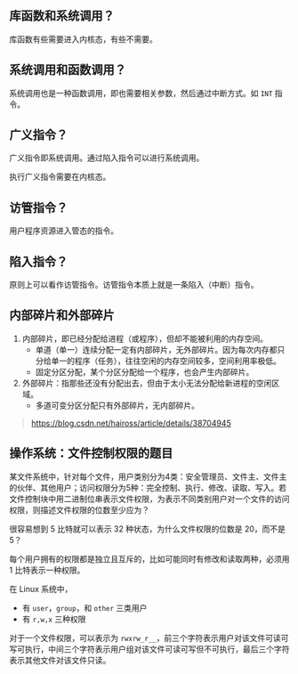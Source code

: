 ## 库函数和系统调用？

库函数有些需要进入内核态，有些不需要。

## 系统调用和函数调用？

系统调用也是一种函数调用，即也需要相关参数，然后通过中断方式。如 `INT` 指令。

## 广义指令？

广义指令即系统调用。通过陷入指令可以进行系统调用。

执行广义指令需要在内核态。

## 访管指令？

用户程序资源进入管态的指令。

## 陷入指令？

原则上可以看作访管指令。访管指令本质上就是一条陷入（中断）指令。


## 内部碎片和外部碎片

1. 内部碎片，即已经分配给进程（或程序），但却不能被利用的内存空间。
    - 单道（单一）连续分配一定有内部碎片，无外部碎片。因为每次内存都只分给单一的程序（任务），往往空闲的内存空间较多，空间利用率极低。
    - 固定分区分配，某个分区分配给一个程序，也会产生内部碎片。
2. 外部碎片：指那些还没有分配出去，但由于太小无法分配给新进程的空闲区域。
   - 多道可变分区分配只有外部碎片，无内部碎片。
  
> https://blog.csdn.net/haiross/article/details/38704945

## 操作系统：文件控制权限的题目

某文件系统中，针对每个文件，用户类别分为4类：安全管理员、文件主、文件主的伙伴、其他用户；访问权限分为5种：完全控制、执行、修改、读取、写入。若文件控制块中用二进制位串表示文件权限，为表示不同类别用户对一个文件的访问权限，则描述文件权限的位数至少应为？

很容易想到 5 比特就可以表示 32 种状态，为什么文件权限的位数是 20，而不是 5？

每个用户拥有的权限都是独立且互斥的，比如可能同时有修改和读取两种，必须用 1 比特表示一种权限。

在 Linux 系统中，

- 有 `user`，`group`，和 `other` 三类用户
- 有 `r,w,x` 三种权限

对于一个文件权限，可以表示为 `rwxrw_r__`，前三个字符表示用户对该文件可读可写可执行，中间三个字符表示用户组对该文件可读可写但不可执行，最后三个字符表示其他文件对该文件只读。